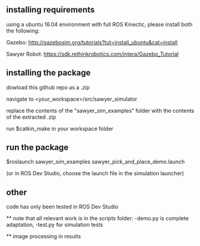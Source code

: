 ## installing requirements

using a ubuntu 16.04 environment with full ROS Kinectic, please install both the following: 

Gazebo: http://gazebosim.org/tutorials?tut=install_ubuntu&cat=install

Sawyer Robot: https://sdk.rethinkrobotics.com/intera/Gazebo_Tutorial

## installing the package

dowload this github repo as a .zip

navigate to <your_workspace>/src/sawyer_simulator

replace the contents of the "sawyer_sim_examples" folder with the contents of the extracted .zip

run $catkin_make in your workspace folder

## run the package

$roslaunch sawyer_sim_examples sawyer_pick_and_place_demo.launch

(or in ROS Dev Studio, choose the launch file in the simulation launcher)

## other

code has only been tested in ROS Dev Studio

** note that all relevant work is in the scripts folder: -demo.py is complete adaptation, -test.py for simulation tests

** image processing in results
